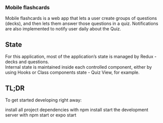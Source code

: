 ### Mobile flashcards
Mobile flashcards is a web app that lets a user create groups of questions (decks), and then lets them answer those questions in a quiz. Notifications are also implemented to notify user daily about the Quiz.

## State
For this application, most of the application’s state is managed by Redux - decks and questions.  
Internal state is maintained inside each controlled component, either by using Hooks or Class components state - Quiz View, for example.

## TL;DR
To get started developing right away:

install all project dependencies with npm install
start the development server with npm start or expo start

